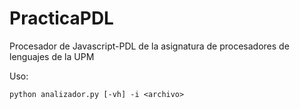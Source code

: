 # PracticaPDL
Procesador de Javascript-PDL de la asignatura de procesadores de lenguajes de la UPM

Uso:

```python analizador.py [-vh] -i <archivo>```
